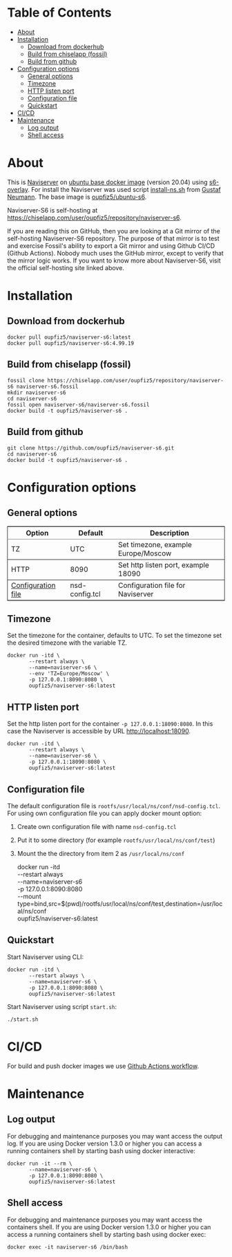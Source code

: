 # Table of Contents

-   [About](#org5953369)
-   [Installation](#orgb829dc5)
    -   [Download from dockerhub](#org93bc893)
    -   [Build from chiselapp (fossil)](#orgdb1d0be)
    -   [Build from github](#org1607d48)
-   [Configuration options](#org75fee34)
    -   [General options](#orgd57434d)
    -   [Timezone](#orgda0f6b4)
    -   [HTTP listen port](#org9b0235c)
    -   [Configuration file](#orgdb91665)
    -   [Quickstart](#org9cf006e)
-   [CI/CD](#org355495f)
-   [Maintenance](#orgc0ce8df)
    -   [Log output](#org0c38ca1)
    -   [Shell access](#org90c301a)



<a id="org5953369"></a>

# About

This is [Naviserver](https://wiki.tcl-lang.org/page/NaviServer) on [ubuntu base docker image](https://hub.docker.com/_/ubuntu) (version 20.04) using [s6-overlay](https://github.com/just-containers/s6-overlay).
For install the Naviserver was used script [install-ns.sh](https://github.com/gustafn/install-ns/blob/master/install-oacs.sh) from [Gustaf Neumann](https://github.com/gustafn/install-ns).
The base image is [oupfiz5/ubuntu-s6](https://hub.docker.com/r/oupfiz5/ubuntu-s6).

Naviserver-S6 is self-hosting at <https://chiselapp.com/user/oupfiz5/repository/naviserver-s6>.

If you are reading this on GitHub, then you are looking at a Git mirror of the self-hosting Naviserver-S6 repository.  The purpose of that mirror is to test and exercise Fossil's ability to export a Git mirror and using Github CI/CD  (Github Actions). Nobody much uses the GitHub mirror, except to verify that the mirror logic works. If you want to know more about Naviserver-S6, visit the official self-hosting site linked above.


<a id="orgb829dc5"></a>

# Installation


<a id="org93bc893"></a>

## Download from dockerhub

    docker pull oupfiz5/naviserver-s6:latest
    docker pull oupfiz5/naviserver-s6:4.99.19


<a id="orgdb1d0be"></a>

## Build from chiselapp (fossil)

    fossil clone https://chiselapp.com/user/oupfiz5/repository/naviserver-s6 naviserver-s6.fossil
    mkdir naviserver-s6
    cd naviserver-s6
    fossil open naviserver-s6/naviserver-s6.fossil
    docker build -t oupfiz5/naviserver-s6 .


<a id="org1607d48"></a>

## Build from github

    git clone https://github.com/oupfiz5/naviserver-s6.git
    cd naviserver-s6
    docker build -t oupfiz5/naviserver-s6 .


<a id="org75fee34"></a>

# Configuration options


<a id="orgd57434d"></a>

## General options

<table border="2" cellspacing="0" cellpadding="6" rules="groups" frame="hsides">


<colgroup>
<col  class="org-left" />

<col  class="org-left" />

<col  class="org-left" />
</colgroup>
<thead>
<tr>
<th scope="col" class="org-left">Option</th>
<th scope="col" class="org-left">Default</th>
<th scope="col" class="org-left">Description</th>
</tr>
</thead>

<tbody>
<tr>
<td class="org-left">TZ</td>
<td class="org-left">UTC</td>
<td class="org-left">Set timezone, example Europe/Moscow</td>
</tr>
</tbody>

<tbody>
<tr>
<td class="org-left">HTTP</td>
<td class="org-left">8090</td>
<td class="org-left">Set http listen port, example 18090</td>
</tr>
</tbody>

<tbody>
<tr>
<td class="org-left"><a href="#orgdb91665">Configuration file</a></td>
<td class="org-left">nsd-config.tcl</td>
<td class="org-left">Configuration file for Naviserver</td>
</tr>
</tbody>
</table>


<a id="orgda0f6b4"></a>

## Timezone

Set the timezone for the container, defaults to UTC. To set the timezone set the desired timezone with the variable TZ.

    docker run -itd \
           --restart always \
           --name=naviserver-s6 \
           --env 'TZ=Europe/Moscow' \
           -p 127.0.0.1:8090:8080 \
           oupfiz5/naviserver-s6:latest


<a id="org9b0235c"></a>

## HTTP listen port

Set the http listen port for the container `-p 127.0.0.1:18090:8080`.
In this case the Naviserver is accessible by URL [http://localhost:18090](http://localhost:8090).

    docker run -itd \
           --restart always \
           --name=naviserver-s6 \
           -p 127.0.0.1:18090:8080 \
           oupfiz5/naviserver-s6:latest


<a id="orgdb91665"></a>

## Configuration file

The default configuration file is `rootfs/usr/local/ns/conf/nsd-config.tcl`.
For using own configuration file you can apply docker mount option:

1.  Create own configuration file with name `nsd-config.tcl`
2.  Put it to some directory (for example `rootfs/usr/local/ns/conf/test`)
3.  Mount the the directory from item 2 as `/usr/local/ns/conf`

    docker run -itd \
           --restart always \
           --name=naviserver-s6  \
           -p 127.0.0.1:8090:8080 \
           --mount type=bind,src=$(pwd)/rootfs/usr/local/ns/conf/test,destination=/usr/local/ns/conf \
           oupfiz5/naviserver-s6:latest


<a id="org9cf006e"></a>

## Quickstart

Start Naviserver using CLI:

    docker run -itd \
           --restart always \
           --name=naviserver-s6 \
           -p 127.0.0.1:8090:8080 \
           oupfiz5/naviserver-s6:latest

Start Naviserver using script `start.sh`:

    ./start.sh


<a id="org355495f"></a>

# CI/CD

For  build and push docker images we use  [Github Actions workflow](https://github.com/oupfiz5/naviserver-s6/blob/master/.github/workflows/on-push.yaml).


<a id="orgc0ce8df"></a>

# Maintenance


<a id="org0c38ca1"></a>

## Log output

For debugging and maintenance purposes you may want access the output
log. If you are using Docker version 1.3.0 or higher you can access a
running containers shell by starting bash using docker interactive:

    docker run -it --rm \
           --name=naviserver-s6 \
           -p 127.0.0.1:8090:8080 \
           oupfiz5/naviserver-s6:latest


<a id="org90c301a"></a>

## Shell access

For debugging and maintenance purposes you may want access the containers shell. If you are using Docker version 1.3.0 or higher you can access a running containers shell by starting bash using docker exec:

    docker exec -it naviserver-s6 /bin/bash
